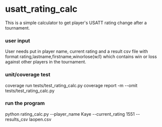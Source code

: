 # usatt_rating_calc
This is a simple calculator to get player's USATT rating change after a tournament. 
### user input 
User needs put in player name, current rating and a result csv file with format 
rating,lastname,firstname,winorlose(w/l) which contains win or loss against other players in the tournament. 
### unit/coverage test 
coverage run tests/test_rating_calc.py 
coverage report -m --omit tests/test_rating_calc.py
### run the program 
python rating_calc.py --player_name Kaye --current_rating 1551 --results_csv laopen.csv